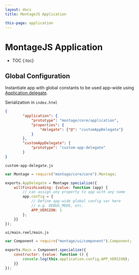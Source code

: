 ```yaml
---
layout: docs
title: MontageJS Application

this-page: application
---
```



MontageJS Application
===

* TOC
{:toc}


## Global Configuration

Instantiate app with global constants to be used app-wide using [Application.delegate](/api/Application.html#delegate).

Serialization in `index.html`

```json
{
        "application": {
            "prototype": "montage/core/application",
            "properties": {
                "delegate": {"@": "customAppDelegate"}
            }
        },
        "customAppDelegate": {
            "prototype": "custom-app-delegate"
        }
}
```

`custom-app-delegate.js`

```js
var Montage = require("montage/core/core").Montage;

exports.AppDelegate = Montage.specialize({
    willFinishLoading: {value: function (app) {
        // can assign any property to app with any name
        app.config = {
            // Define app-wide global config var here
            // e.g. DEBUG_MODE, etc.
            APP_VERSION: 1
        };
    }}
});
```

`ui/main.reel/main.js`

```js
var Component = require("montage/ui/component").Component;

exports.Main = Component.specialize({
    constructor: {value: function () {
        console.log(this.application.config.APP_VERSION);
    }}
});
```
